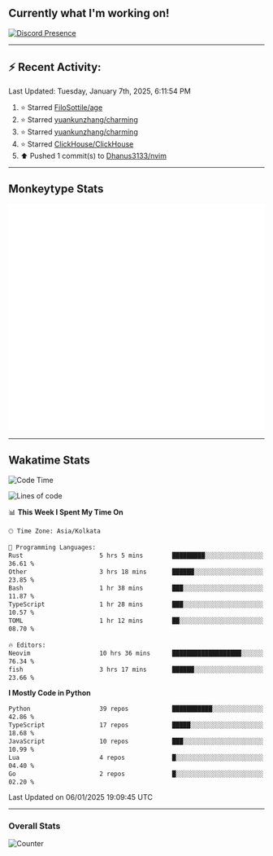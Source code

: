 ## Currently what I'm working on!
[![Discord Presence](https://lanyard.cnrad.dev/api/534981034400284712)](https://discord.com/users/534981034400284712)

---

## :zap: Recent Activity:
<!--RECENT_ACTIVITY:last_update-->
Last Updated: Tuesday, January 7th, 2025, 6:11:54 PM
<!--RECENT_ACTIVITY:last_update_end-->
<!--RECENT_ACTIVITY:start-->
1. ⭐ Starred [FiloSottile/age](https://github.com/FiloSottile/age)<br>
2. ⭐ Starred [yuankunzhang/charming](https://github.com/yuankunzhang/charming)<br>
3. ⭐ Starred [yuankunzhang/charming](https://github.com/yuankunzhang/charming)<br>
4. ⭐ Starred [ClickHouse/ClickHouse](https://github.com/ClickHouse/ClickHouse)<br>
5. ⬆️ Pushed 1 commit(s) to [Dhanus3133/nvim](https://github.com/Dhanus3133/nvim)<br>
<!--RECENT_ACTIVITY:end-->

---

## Monkeytype Stats
<a href="https://monkeytype.com/profile/dhanus">
  <img src="https://raw.githubusercontent.com/Dhanus3133/Dhanus3133/monkeytype/monkeytype-lb.svg" alt="Monkeytype Profile" />
</a>

---

## Wakatime Stats
<!--START_SECTION:waka-->
![Code Time](http://img.shields.io/badge/Code%20Time-2%2C483%20hrs%2053%20mins-blue)

![Lines of code](https://img.shields.io/badge/From%20Hello%20World%20I%27ve%20Written-5.8%20million%20lines%20of%20code-blue)

📊 **This Week I Spent My Time On** 

```text
🕑︎ Time Zone: Asia/Kolkata

💬 Programming Languages: 
Rust                     5 hrs 5 mins        █████████░░░░░░░░░░░░░░░░   36.61 % 
Other                    3 hrs 18 mins       ██████░░░░░░░░░░░░░░░░░░░   23.85 % 
Bash                     1 hr 38 mins        ███░░░░░░░░░░░░░░░░░░░░░░   11.87 % 
TypeScript               1 hr 28 mins        ███░░░░░░░░░░░░░░░░░░░░░░   10.57 % 
TOML                     1 hr 12 mins        ██░░░░░░░░░░░░░░░░░░░░░░░   08.70 % 

🔥 Editors: 
Neovim                   10 hrs 36 mins      ███████████████████░░░░░░   76.34 % 
fish                     3 hrs 17 mins       ██████░░░░░░░░░░░░░░░░░░░   23.66 % 
```

**I Mostly Code in Python** 

```text
Python                   39 repos            ███████████░░░░░░░░░░░░░░   42.86 % 
TypeScript               17 repos            █████░░░░░░░░░░░░░░░░░░░░   18.68 % 
JavaScript               10 repos            ███░░░░░░░░░░░░░░░░░░░░░░   10.99 % 
Lua                      4 repos             █░░░░░░░░░░░░░░░░░░░░░░░░   04.40 % 
Go                       2 repos             █░░░░░░░░░░░░░░░░░░░░░░░░   02.20 % 
```




 Last Updated on 06/01/2025 19:09:45 UTC
<!--END_SECTION:waka-->
---

### Overall Stats

<img src="https://moe-counter.glitch.me/get/@Dhanus3133?theme=asoul" alt="Counter" />
